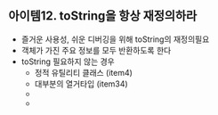 
## 아이템12.  toString을 항상 재정의하라
* 즐거운 사용성, 쉬운 디버깅을 위해 toString의 재정의필요
* 객체가 가진 주요 정보를 모두 반환하도록 한다
* toString 필요하지 않는 경우
	* 정적 유틸리티 클래스 (item4)
	* 대부분의 열거타입 (item34)
	* 
	* 
<!--stackedit_data:
eyJoaXN0b3J5IjpbLTQyODU1ODE3OF19
-->